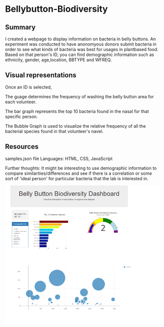 # Bellybutton-Biodiversity

## Summary
I created a webpage to display information on bacteria in belly buttons. 
An experiment was conducted to have anonomyous donors submit bacteria in order to see what kinds of bacteria was best for usages in plantbased food. 
Based on that person's ID, you can find demographic information such as ethnicity, gender, age,location, BBTYPE and WFREQ. 

## Visual representations
Once an ID is selected,


  The guage determines the frequency of washing the belly button area for each volunteer.
  
  The bar graph represents the top 10 bacteria found in the nasal for that specific person.
  
  The Bubble Graph is used to visualize the relative frequency of all the bacterial species found in that volunteer's navel.  
  
## Resources
samples.json file
Languages: HTML, CSS, JavaScript

Further thoughts:
It might be interesting to use demographic information to compare similarities/differences and see if there is a correlation or some
sort of 'ideal person' for particular bacteria that the lab is interested in. 



![](https://github.com/msindrasena/Bellybutton-Biodiversity/blob/master/bellybuttonwebsite.PNG)
